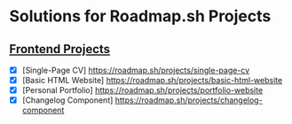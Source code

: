 # Solutions for Roadmap.sh Projects

## [Frontend Projects](https://roadmap.sh/frontend)

- [x] [Single-Page CV] https://roadmap.sh/projects/single-page-cv
- [x] [Basic HTML Website] https://roadmap.sh/projects/basic-html-website
- [x] [Personal Portfolio] https://roadmap.sh/projects/portfolio-website
- [x] [Changelog Component] https://roadmap.sh/projects/changelog-component
